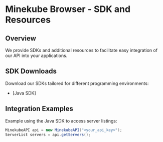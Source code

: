 # Minekube Browser - SDK and Resources

## Overview
We provide SDKs and additional resources to facilitate easy integration of our API into your applications.

## SDK Downloads
Download our SDKs tailored for different programming environments:

- [Java SDK]

## Integration Examples
Example using the Java SDK to access server listings:

```java
MinekubeAPI api = new MinekubeAPI("<your_api_key>");
ServerList servers = api.getServers();
